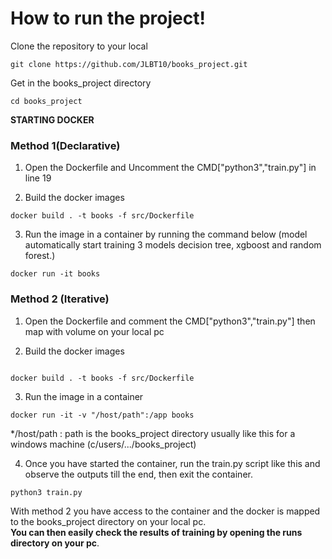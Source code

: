 # How to run the project!

Clone the repository to your local

```
git clone https://github.com/JLBT10/books_project.git

```
Get in the books_project directory

```
cd books_project

```

**STARTING DOCKER**

### Method 1(Declarative)
1. Open the Dockerfile and Uncomment the CMD["python3","train.py"] in line 19

2. Build the docker images

```
docker build . -t books -f src/Dockerfile

```
3. Run the image in a container by running the command below (model automatically start training 3 models decision tree, xgboost and random forest.)

```
docker run -it books 

```

### Method 2 (Iterative)

1. Open the Dockerfile and comment the CMD["python3","train.py"] then map with volume on your local pc

2. Build the docker images

```

docker build . -t books -f src/Dockerfile

```

3. Run the image in a container

```
docker run -it -v "/host/path":/app books

```

*/host/path : path is the books_project directory usually like this for a windows machine (c/users/.../books_project)<br>

4. Once you have started the container, run the train.py script like this and observe the outputs till the end, then exit the container.


```
python3 train.py

```

With method 2 you have access to the container and the docker is mapped to the books_project directory on your local pc.<br>
**You can then easily check the results of training by opening the runs directory on your pc**.

